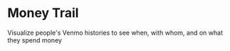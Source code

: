 # Money Trail
Visualize people's Venmo histories to see when, with whom, and on what they spend money
